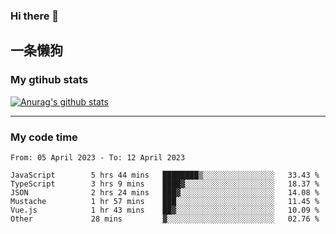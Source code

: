### Hi there 👋

## 一条懒狗
<!--
**kiss-me-quickly/kiss-me-quickly** is a ✨ _special_ ✨ repository because its `README.md` (this file) appears on your GitHub profile.

Here are some ideas to get you started:

- 🔭 I’m currently working on ...
- 🌱 I’m currently learning ...
- 👯 I’m looking to collaborate on ...
- 🤔 I’m looking for help with ...
- 💬 Ask me about ...
- 📫 How to reach me: ...
- 😄 Pronouns: ...
- ⚡ Fun fact: ...
-->


### My gtihub stats

[![Anurag's github stats](https://github-readme-stats.vercel.app/api?username=kiss-me-quickly)](https://github.com/anuraghazra/github-readme-stats)

***

### My code time

<!--START_SECTION:waka-->

```text
From: 05 April 2023 - To: 12 April 2023

JavaScript        5 hrs 44 mins   ████████▒░░░░░░░░░░░░░░░░   33.43 %
TypeScript        3 hrs 9 mins    ████▓░░░░░░░░░░░░░░░░░░░░   18.37 %
JSON              2 hrs 24 mins   ███▓░░░░░░░░░░░░░░░░░░░░░   14.08 %
Mustache          1 hr 57 mins    ███░░░░░░░░░░░░░░░░░░░░░░   11.45 %
Vue.js            1 hr 43 mins    ██▓░░░░░░░░░░░░░░░░░░░░░░   10.09 %
Other             28 mins         ▓░░░░░░░░░░░░░░░░░░░░░░░░   02.76 %
```

<!--END_SECTION:waka-->
